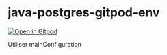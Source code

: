 # java-postgres-gitpod-env
[![Open in Gitpod](https://gitpod.io/button/open-in-gitpod.svg)](https://gitpod.io/#https://github.com/Asanio06/java-postgres-gitpod-env)



Utiliser mainConfiguration